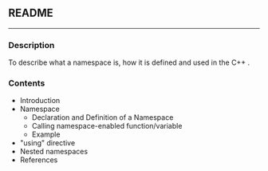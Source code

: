 
## README

---

### Description
To describe what a namespace is, how it is defined and used in the C++ .

### Contents
 - Introduction
 - Namespace 
    - Declaration and Definition of a Namespace
    - Calling namespace-enabled function/variable
    - Example
- "using" directive
- Nested namespaces
- References
